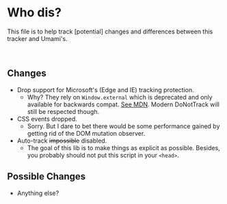 # Who dis?

This file is to help track [potential] changes and differences between this tracker and Umami's.

<br>


## Changes

- Drop support for Microsoft's (Edge and IE) tracking protection. 
  - Why? They rely on `Window.external` which is deprecated and only available for backwards compat. [See MDN](https://developer.mozilla.org/en-US/docs/Web/API/Window/external). Modern DoNotTrack will still be respected though.
- CSS events dropped.
  - Sorry. But I dare to bet there would be some performance gained by getting rid of the DOM mutation observer.
- Auto-track ~~impossible~~ disabled.
  - The goal of this lib is to make things as explicit as possible. Besides, you probably should not put this script in your `<head>`.


## Possible Changes

- Anything else?
